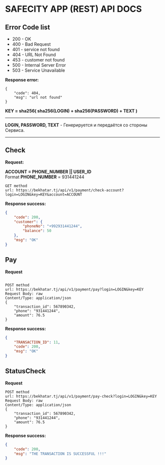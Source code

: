 # SAFECITY APP (REST) API DOCS

## Error Code list

* 200 - OK 
* 400 - Bad Request 
* 401 - service not found 
* 404 - URL Not Found 
* 453 - customer not found 
* 500 - Internal Server Error 
* 503 - Service Unavailable


**Response error:**
```
{
    "code": 404,
    "msg": "url not found"
}
```

**KEY = sha256( sha256(LOGIN) + sha256(PASSWORD) + TEXT )**
_________________
**LOGIN, PASSWORD, TEXT** - Генерируется и передаётся со стороны Сервиса.

 ****

## Check

**Request:**

**ACCOUNT = PHONE_NUMBER || USER_ID** \
Format **PHONE_NUMBER** = 931441244 


```text
GET method
url: https://bekhatar.tj/api/v1/payment/check-account?login=LOGIN&key=KEY&account=ACCOUNT
```
**Response success:**
```json
{
    "code": 200,
    "customer": {
        "phoneNo": "+992931441244",
        "balance": 50
    },
    "msg": "OK"
}
```

## Pay

**Request**
```text

POST method
url: https://bekhatar.tj/api/v1/payment/pay?login=LOGIN&key=KEY
Request Body: raw
Content/Type: application/json
{
    "transaction_id": 567890342,
    "phone": "931441244",
    "amount": 76.5
}
```

**Response success:**

```json
{
    "TRANSACTION_ID": 11,
    "code": 200,
    "msg": "OK"
}

```
## StatusCheck

**Request**
```text
POST method
url: https://bekhatar.tj/api/v1/payment/pay-check?login=LOGIN&key=KEY
Request Body: raw
Content/Type: application/json
{
    "transaction_id": 567890342,
    "phone": "931441244",
    "amount": 76.5
}
```

**Response success:**
```json
{
    "code": 200,
    "msg": "THE TRANSACTION IS SUCCESSFUL !!!"
}
```

